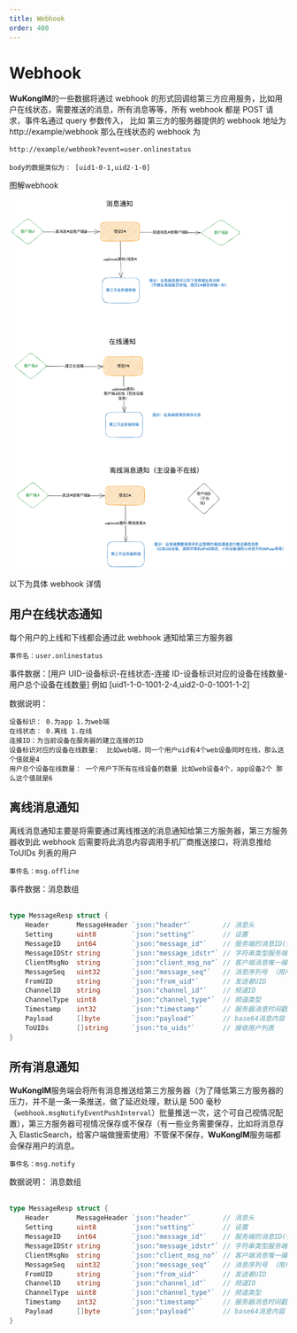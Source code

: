 ```yaml
---
title: Webhook
order: 400
---
```


# Webhook

**WuKongIM**的一些数据将通过 webhook 的形式回调给第三方应用服务，比如用户在线状态，需要推送的消息，所有消息等等，所有 webhook 都是 POST 请求，事件名通过 query 参数传入，
比如 第三方的服务器提供的 webhook 地址为 http://example/webhook 那么在线状态的 webhook 为

```
http://example/webhook?event=user.onlinestatus

body的数据类似为： [uid1-0-1,uid2-1-0]

```

图解webhook

![webhook](./webhook.png)	

以下为具体 webhook 详情

## 用户在线状态通知

每个用户的上线和下线都会通过此 webhook 通知给第三方服务器

`事件名：user.onlinestatus`

事件数据：[用户 UID-设备标识-在线状态-连接 ID-设备标识对应的设备在线数量-用户总个设备在线数量] 例如 [uid1-1-0-1001-2-4,uid2-0-0-1001-1-2]

数据说明：

```
设备标识： 0.为app 1.为web端
在线状态： 0.离线 1.在线
连接ID：为当前设备在服务器的建立连接的ID
设备标识对应的设备在线数量:  比如web端，同一个用户uid有4个web设备同时在线，那么这个值就是4
用户总个设备在线数量： 一个用户下所有在线设备的数量 比如web设备4个，app设备2个 那么这个值就是6
```

## 离线消息通知

离线消息通知主要是将需要通过离线推送的消息通知给第三方服务器，第三方服务器收到此 webhook 后需要将此消息内容调用手机厂商推送接口，将消息推给 ToUIDs 列表的用户

`事件名：msg.offline`

事件数据：消息数组

```go

type MessageResp struct {
	Header       MessageHeader `json:"header"`        // 消息头
	Setting      uint8         `json:"setting"`       // 设置
	MessageID    int64         `json:"message_id"`    // 服务端的消息ID(全局唯一)
	MessageIDStr string        `json:"message_idstr"` // 字符串类型服务端的消息ID(全局唯一)
	ClientMsgNo  string        `json:"client_msg_no"` // 客户端消息唯一编号
	MessageSeq   uint32        `json:"message_seq"`   // 消息序列号 （用户唯一，有序递增）
	FromUID      string        `json:"from_uid"`      // 发送者UID
	ChannelID    string        `json:"channel_id"`    // 频道ID
	ChannelType  uint8         `json:"channel_type"`  // 频道类型
	Timestamp    int32         `json:"timestamp"`     // 服务器消息时间戳(10位，到秒)
	Payload      []byte        `json:"payload"`       // base64消息内容
    ToUIDs       []string      `json:"to_uids"`       // 接收用户列表
}

```

## 所有消息通知

**WuKongIM**服务端会将所有消息推送给第三方服务器（为了降低第三方服务器的压力，并不是一条一条推送，做了延迟处理，默认是 500 毫秒（`webhook.msgNotifyEventPushInterval`）批量推送一次，这个可自己视情况配置），第三方服务器可视情况保存或不保存（有一些业务需要保存，比如将消息存入 ElasticSearch，给客户端做搜索使用）不管保不保存，**WuKongIM**服务端都会保存用户的消息。

`事件名：msg.notify`

数据说明： 消息数组

```go

type MessageResp struct {
	Header       MessageHeader `json:"header"`        // 消息头
	Setting      uint8         `json:"setting"`       // 设置
	MessageID    int64         `json:"message_id"`    // 服务端的消息ID(全局唯一)
	MessageIDStr string        `json:"message_idstr"` // 字符串类型服务端的消息ID(全局唯一)
	ClientMsgNo  string        `json:"client_msg_no"` // 客户端消息唯一编号
	MessageSeq   uint32        `json:"message_seq"`   // 消息序列号 （用户唯一，有序递增）
	FromUID      string        `json:"from_uid"`      // 发送者UID
	ChannelID    string        `json:"channel_id"`    // 频道ID
	ChannelType  uint8         `json:"channel_type"`  // 频道类型
	Timestamp    int32         `json:"timestamp"`     // 服务器消息时间戳(10位，到秒)
	Payload      []byte        `json:"payload"`       // base64消息内容
}

```
